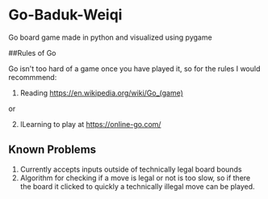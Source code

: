 # Go-Baduk-Weiqi
Go board game made in python and visualized using pygame

##Rules of Go

Go isn't too hard of a game once you have played it, so for the rules I would recommmend:
1. Reading https://en.wikipedia.org/wiki/Go_(game)

or

2. lLearning to play at https://online-go.com/

## Known Problems

1. Currently accepts inputs outside of technically legal board bounds
2. Algorithm for checking if a move is legal or not is too slow, so if there the board it clicked to quickly a technically illegal move can be played.
